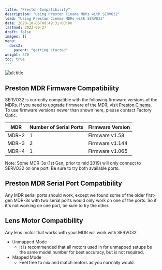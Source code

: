 ```yaml
---
title: "Preston Compatibility"
description: "Using Preston Cinema MDRs with SERVO32"
lead: "Using Preston Cinema MDRs with SERVO32"
date: 2020-10-06T08:49:31+00:00
lastmod: 2022-06-27
draft: false
images: []
menu:
  docs2:
    parent: "getting started"
weight: 370
toc: true
---
```


<img src="/images/s32/s32firmware.png" title="SERVO32 Display showing firmware" alt="alt title"/>

## Preston MDR Firmware Compatibility

SERVO32 is currently compatible with the following firmware versions of the MDRs. If you need to upgrade firmware of the MDR, visit [Preston Cinema](https://prestoncinema.com/downloads/firmware). To use firmware versions newer than shown here, please contact Factory Optic.

| MDR | Number of Serial Ports | Firmware Version |
| --- | ---------------------- | ---------------- |
| MDR-2 | 1 | Firmware v1.58 |
| MDR-3 | 2 | Firmware v1.144 |
| MDR-4 | 1 | Firmware v1.065 |

Note: Some MDR-3s (1st Gen, prior to mid 2019) will only connect to SERVO32 on one port. Be sure to try both available ports.

## Preston MDR Serial Port Compatibility

Any MDR serial ports should work, except we found some of the older first-gen MDR-3s with two serial ports would only work on one of the ports. So if it's not working on one port, be sure to try the other.

## Lens Motor Compatibility

Any lens motor that works with your MDR will work with SERVO32.

- Unmapped Mode
  - It is recommended that all motors used in for unmapped setups be the same model number for best accuracy, but is not required.
- Mapped Mode
  - Feel free to mix and match motors as you normally would.

